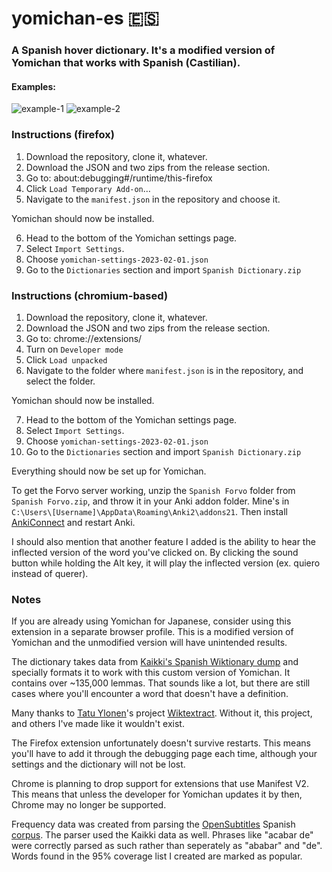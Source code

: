 # yomichan-es 🇪🇸


### A Spanish hover dictionary. It's a modified version of Yomichan that works with Spanish (Castilian).


#### Examples:
![example-1](https://user-images.githubusercontent.com/83692925/215903467-ffd0d1ab-b2fd-45c2-80c7-532f8ceaaba2.png)
![example-2](https://user-images.githubusercontent.com/83692925/215921979-5a51e1a4-dc9b-48d5-aa90-24ce94963b2a.png)


### Instructions (firefox)
1. Download the repository, clone it, whatever.
2. Download the JSON and two zips from the release section.
3. Go to: about:debugging#/runtime/this-firefox
4. Click `Load Temporary Add-on`…
5. Navigate to the `manifest.json` in the repository and choose it.

Yomichan should now be installed.

6. Head to the bottom of the Yomichan settings page.
7. Select `Import Settings`.
8. Choose `yomichan-settings-2023-02-01.json`
9. Go to the `Dictionaries` section and import `Spanish Dictionary.zip`

### Instructions (chromium-based)
1. Download the repository, clone it, whatever.
2. Download the JSON and two zips from the release section.
3. Go to: chrome://extensions/
4. Turn on `Developer mode`
5. Click `Load unpacked`
6. Navigate to the folder where `manifest.json` is in the repository, and select the folder.

Yomichan should now be installed.

7. Head to the bottom of the Yomichan settings page.
8. Select `Import Settings`.
9. Choose `yomichan-settings-2023-02-01.json`
10. Go to the `Dictionaries` section and import `Spanish Dictionary.zip`

Everything should now be set up for Yomichan.

To get the Forvo server working, unzip the `Spanish Forvo` folder from `Spanish Forvo.zip`, and throw it in your Anki addon folder. Mine's in `C:\Users\[Username]\AppData\Roaming\Anki2\addons21`. Then install [AnkiConnect](https://ankiweb.net/shared/info/2055492159) and restart Anki.

I should also mention that another feature I added is the ability to hear the inflected version of the word you've clicked on. By clicking the sound button while holding the Alt key, it will play the inflected version (ex. quiero instead of querer).

### Notes

If you are already using Yomichan for Japanese, consider using this extension in a separate browser profile. This is a modified version of Yomichan and the unmodified version will have unintended results.

The dictionary takes data from [Kaikki's Spanish Wiktionary dump](https://kaikki.org/dictionary/Spanish/) and specially formats it to work with this custom version of Yomichan. It contains over ~135,000 lemmas. That sounds like a lot, but there are still cases where you'll encounter a word that doesn't have a definition.

Many thanks to [Tatu Ylonen](http://www.lrec-conf.org/proceedings/lrec2022/pdf/2022.lrec-1.140.pdf)'s project [Wiktextract](https://github.com/tatuylonen/wiktextract). Without it, this project, and others I've made like it wouldn't exist.

The Firefox extension unfortunately doesn't survive restarts. This means you'll have to add it through the debugging page each time, although your settings and the dictionary will not be lost.

Chrome is planning to drop support for extensions that use Manifest V2. This means that unless the developer for Yomichan updates it by then, Chrome may no longer be supported.

Frequency data was created from parsing the [OpenSubtitles](http://www.opensubtitles.org/) Spanish [corpus](https://opus.nlpl.eu/OpenSubtitles-v2018.php). The parser used the Kaikki data as well. Phrases like "acabar de" were correctly parsed as such rather than seperately as "ababar" and "de". Words found in the 95% coverage list I created are marked as popular.
